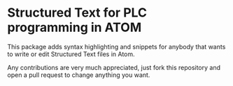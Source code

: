 # Structured Text for PLC programming in ATOM

This package adds syntax highlighting and snippets for anybody that wants to write or edit Structured Text files in Atom.

Any contributions are very much appreciated, just fork this repository and open a pull request to change anything you want.
